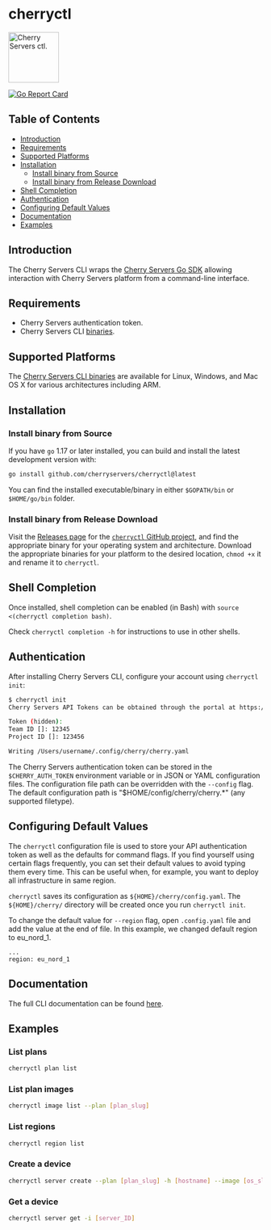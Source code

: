 cherryctl
================
<p align="left">
    <img width="100" height="100" src="https://pbs.twimg.com/profile_images/900630217630285824/p46dA56X_400x400.jpg" alt="Cherry Servers ctl." />
</p>
<p align="left">
  <a href="https://goreportcard.com/report/github.com/cherryservers/cherryctl">
    <img src="https://goreportcard.com/badge/github.com/cherryservers/cherryctl" alt="Go Report Card" />
  </a>
</p>

## Table of Contents

* [Introduction](#introduction)
* [Requirements](#requirements)
* [Supported Platforms](#supported-platforms)
* [Installation](#installation)
  * [Install binary from Source](#install-binary-from-source)
  * [Install binary from Release Download](#install-binary-from-release-download)
* [Shell Completion](#shell-completion)
* [Authentication](#authentication)
* [Configuring Default Values](#configuring-default-values)
* [Documentation](#documentation)
* [Examples](#examples)

## Introduction

The Cherry Servers CLI wraps the [Cherry Servers Go SDK](https://github.com/cherryservers/cherrygo) allowing interaction with Cherry Servers platform from a command-line interface.

## Requirements

* Cherry Servers authentication token.
* Cherry Servers CLI [binaries](https://github.com/cherryservers/cherryctl/releases).

## Supported Platforms

The [Cherry Servers CLI binaries](https://github.com/cherryservers/cherryctl/releases) are available for Linux, Windows, and Mac OS X for various architectures including ARM.

## Installation

### Install binary from Source

If you have `go` 1.17 or later installed, you can build and install the latest development version with:

```sh
go install github.com/cherryservers/cherryctl@latest
```

You can find the installed executable/binary in either `$GOPATH/bin` or `$HOME/go/bin` folder.

### Install binary from Release Download

Visit the [Releases page](https://github.com/cherryservers/cherryctl/releases) for the
[`cherryctl` GitHub project](https://github.com/cherryservers/cherryctl), and find the
appropriate binary for your operating system and architecture. Download the appropriate binaries for your platform to the desired location, `chmod +x` it and rename it to `cherryctl`.

## Shell Completion

Once installed, shell completion can be enabled (in Bash) with `source <(cherryctl completion bash)`.

Check `cherryctl completion -h` for instructions to use in other shells.

## Authentication

After installing Cherry Servers CLI, configure your account using `cherryctl init`:

```bash
$ cherryctl init
Cherry Servers API Tokens can be obtained through the portal at https://portal.cherryservers.com/.

Token (hidden): 
Team ID []: 12345
Project ID []: 123456

Writing /Users/username/.config/cherry/cherry.yaml
```

The Cherry Servers authentication token can be stored in the `$CHERRY_AUTH_TOKEN` environment variable or in JSON or YAML configuration files. The configuration file path can be overridden with the `--config` flag.  The default configuration path is "$HOME/config/cherry/cherry.*" (any supported filetype).

## Configuring Default Values

The `cherryctl` configuration file is used to store your API authentication token as well as the defaults for command flags. If you find yourself using certain flags frequently, you can set their default values to avoid typing them every time. This can be useful when, for example, you want to deploy all infrastructure in same region.

`cherryctl` saves its configuration as `${HOME}/cherry/config.yaml`. The `${HOME}/cherry/` directory will be created once you run `cherryctl init`.

To change the default value for `--region` flag, open `.config.yaml` file and add the value at the end of file. In this example, we changed default region to eu_nord_1.
```
...
region: eu_nord_1
```

## Documentation

The full CLI documentation can be found [here](docs/cherryctl.md).

## Examples

### List plans

```sh
cherryctl plan list
```

### List plan images

```sh
cherryctl image list --plan [plan_slug]
```

### List regions

```sh
cherryctl region list
```

### Create a device

```sh
cherryctl server create --plan [plan_slug] -h [hostname] --image [os_slug] --region [region_slug]
```

### Get a device

```sh
cherryctl server get -i [server_ID]
```